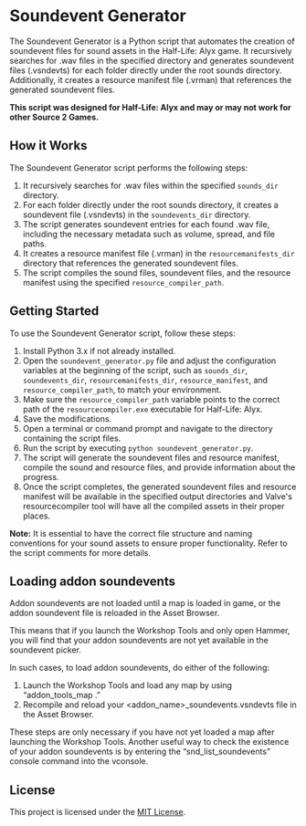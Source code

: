 # Soundevent Generator

The Soundevent Generator is a Python script that automates the creation of soundevent files for sound assets in the Half-Life: Alyx game. It recursively searches for .wav files in the specified directory and generates soundevent files (.vsndevts) for each folder directly under the root sounds directory. Additionally, it creates a resource manifest file (.vrman) that references the generated soundevent files.

**This script was designed for Half-Life: Alyx and may or may not work for other Source 2 Games.**

## How it Works

The Soundevent Generator script performs the following steps:

1. It recursively searches for .wav files within the specified `sounds_dir` directory.
2. For each folder directly under the root sounds directory, it creates a soundevent file (.vsndevts) in the `soundevents_dir` directory.
3. The script generates soundevent entries for each found .wav file, including the necessary metadata such as volume, spread, and file paths.
4. It creates a resource manifest file (.vrman) in the `resourcemanifests_dir` directory that references the generated soundevent files.
5. The script compiles the sound files, soundevent files, and the resource manifest using the specified `resource_compiler_path`.

## Getting Started

To use the Soundevent Generator script, follow these steps:
1. Install Python 3.x if not already installed.
2. Open the `soundevent_generator.py` file and adjust the configuration variables at the beginning of the script, such as `sounds_dir`, `soundevents_dir`, `resourcemanifests_dir`, `resource_manifest`, and `resource_compiler_path`, to match your environment.
3. Make sure the `resource_compiler_path` variable points to the correct path of the `resourcecompiler.exe` executable for Half-Life: Alyx.
4. Save the modifications.
5. Open a terminal or command prompt and navigate to the directory containing the script files.
6. Run the script by executing `python soundevent_generator.py`.
7. The script will generate the soundevent files and resource manifest, compile the sound and resource files, and provide information about the progress.
8. Once the script completes, the generated soundevent files and resource manifest will be available in the specified output directories and Valve's resourcecompiler tool will have all the compiled assets in their proper places.

**Note:** It is essential to have the correct file structure and naming conventions for your sound assets to ensure proper functionality. Refer to the script comments for more details.

## Loading addon soundevents
 
Addon soundevents are not loaded until a map is loaded in game, or the addon soundevent file is reloaded in the Asset Browser.

This means that if you launch the Workshop Tools and only open Hammer, you will find that your addon soundevents are not yet available in the soundevent picker.

 
In such cases, to load addon soundevents, do either of the following:

1. Launch the Workshop Tools and load any map by using “addon_tools_map <mapname>.”
2. Recompile and reload your <addon_name>_soundevents.vsndevts file in the Asset Browser.

These steps are only necessary if you have not yet loaded a map after launching the Workshop Tools.
Another useful way to check the existence of your addon soundevents is by entering the “snd_list_soundevents” console command into the vconsole.

## License

This project is licensed under the [MIT License](LICENSE).
